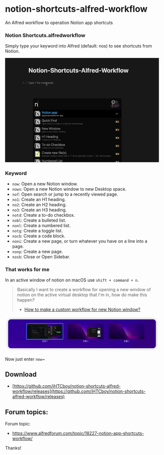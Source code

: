 # notion-shortcuts-alfred-workflow
An Alfred workflow to operation Notion app shortcuts

### Notion Shortcuts.alfredworkflow
Simply type your keyword into Alfred (default: nos) to see shortcuts from Notion.

![img](/notion-demo.gif)

### Keyword

- `now`: Open a new Notion window.
- `nows`: Open a new Notion window to new Desktop space.
- `nof`: Open search or jump to a recently viewed page.
- `no1`: Create an H1 heading.
- `no2`: Create an H2 heading.
- `no3`: Create an H3 heading.
- `notd`: Create a to-do checkbox.
- `nobl`: Create a bulleted list.
- `nonl`: Create a numbered list.
- `notg`: Create a toggle list.
- `nocb`: Create a code block.
- `noni`: Create a new page, or turn whatever you have on a line into a page.
- `nonp`: Create a new page.
- `nosb`: Close or Open Sidebar.



### That works for me

In an active window of notion on macOS use `shift + command + n`.

> Basically I want to create a workflow for opening a new window of notion on the active virtual desktop that I'm in, how do make this happen? 
> - [How to make a custom workflow for new Notion window?](https://www.reddit.com/r/Alfred/comments/p04n24/how_to_make_a_custom_workflow_for_new_notion/)

![multi-windows.png](/multi-windows.png)

Now just enter `now`~


## Download

- [https://github.com/iHTCboy/notion-shortcuts-alfred-workflow/releases](https://github.com/iHTCboy/notion-shortcuts-alfred-workflow/releases)


## Forum topics:

Forum topic:
- https://www.alfredforum.com/topic/18227-notion-app-shortcuts-workflow/

Thanks!
